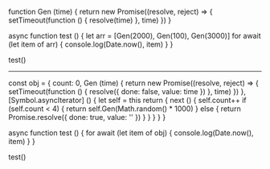 function Gen (time) {
  return new Promise((resolve, reject) => {
    setTimeout(function () {
      resolve(time)
    }, time)
  })
}

async function test () {
    let arr = [Gen(2000), Gen(100), Gen(3000)]
    for await (let item of arr) {
      console.log(Date.now(), item)
    }
}

test()

---------------------------------------------------------------------------

const obj = {
  count: 0,
  Gen (time) {
    return new Promise((resolve, reject) => {
      setTimeout(function () {
        resolve({ done: false, value: time })
      }, time)
    })
  },
  [Symbol.asyncIterator] () {
    let self = this
    return {
      next () {
        self.count++
        if (self.count < 4) {
          return self.Gen(Math.random() * 1000)
        } else {
          return Promise.resolve({
            done: true,
            value: ''
          })
        }
      }
    }
  }
}

async function test () {
  for await (let item of obj) {
    console.log(Date.now(), item)
  }
}

test()


